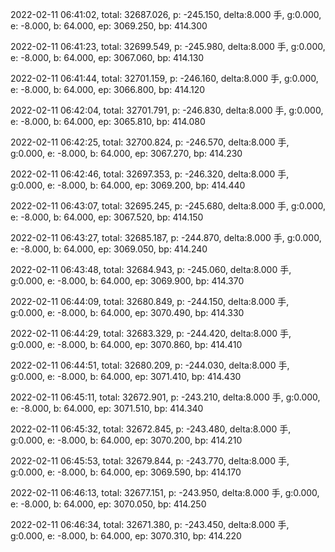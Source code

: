 2022-02-11 06:41:02, total: 32687.026, p: -245.150, delta:8.000 手, g:0.000, e: -8.000, b: 64.000, ep: 3069.250, bp: 414.300

2022-02-11 06:41:23, total: 32699.549, p: -245.980, delta:8.000 手, g:0.000, e: -8.000, b: 64.000, ep: 3067.060, bp: 414.130

2022-02-11 06:41:44, total: 32701.159, p: -246.160, delta:8.000 手, g:0.000, e: -8.000, b: 64.000, ep: 3066.800, bp: 414.120

2022-02-11 06:42:04, total: 32701.791, p: -246.830, delta:8.000 手, g:0.000, e: -8.000, b: 64.000, ep: 3065.810, bp: 414.080

2022-02-11 06:42:25, total: 32700.824, p: -246.570, delta:8.000 手, g:0.000, e: -8.000, b: 64.000, ep: 3067.270, bp: 414.230

2022-02-11 06:42:46, total: 32697.353, p: -246.320, delta:8.000 手, g:0.000, e: -8.000, b: 64.000, ep: 3069.200, bp: 414.440

2022-02-11 06:43:07, total: 32695.245, p: -245.680, delta:8.000 手, g:0.000, e: -8.000, b: 64.000, ep: 3067.520, bp: 414.150

2022-02-11 06:43:27, total: 32685.187, p: -244.870, delta:8.000 手, g:0.000, e: -8.000, b: 64.000, ep: 3069.050, bp: 414.240

2022-02-11 06:43:48, total: 32684.943, p: -245.060, delta:8.000 手, g:0.000, e: -8.000, b: 64.000, ep: 3069.900, bp: 414.370

2022-02-11 06:44:09, total: 32680.849, p: -244.150, delta:8.000 手, g:0.000, e: -8.000, b: 64.000, ep: 3070.490, bp: 414.330

2022-02-11 06:44:29, total: 32683.329, p: -244.420, delta:8.000 手, g:0.000, e: -8.000, b: 64.000, ep: 3070.860, bp: 414.410

2022-02-11 06:44:51, total: 32680.209, p: -244.030, delta:8.000 手, g:0.000, e: -8.000, b: 64.000, ep: 3071.410, bp: 414.430

2022-02-11 06:45:11, total: 32672.901, p: -243.210, delta:8.000 手, g:0.000, e: -8.000, b: 64.000, ep: 3071.510, bp: 414.340

2022-02-11 06:45:32, total: 32672.845, p: -243.480, delta:8.000 手, g:0.000, e: -8.000, b: 64.000, ep: 3070.200, bp: 414.210

2022-02-11 06:45:53, total: 32679.844, p: -243.770, delta:8.000 手, g:0.000, e: -8.000, b: 64.000, ep: 3069.590, bp: 414.170

2022-02-11 06:46:13, total: 32677.151, p: -243.950, delta:8.000 手, g:0.000, e: -8.000, b: 64.000, ep: 3070.050, bp: 414.250

2022-02-11 06:46:34, total: 32671.380, p: -243.450, delta:8.000 手, g:0.000, e: -8.000, b: 64.000, ep: 3070.310, bp: 414.220